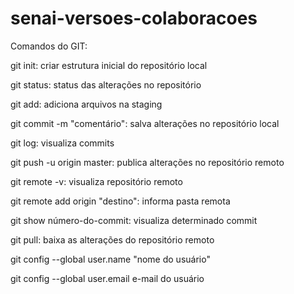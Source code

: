# senai-versoes-colaboracoes
Comandos do GIT:

git init: criar estrutura inicial do repositório local

git status: status das alterações no repositório

git add: adiciona arquivos na staging

git commit -m "comentário": salva alterações no repositório local

git log: visualiza commits

git push -u origin master: publica alterações no repositório remoto

git remote -v: visualiza repositório remoto

git remote add origin "destino": informa pasta remota

git show número-do-commit: visualiza determinado commit

git pull: baixa as alterações do repositório remoto

git config --global user.name "nome do usuário"

git config --global user.email e-mail do usuário
